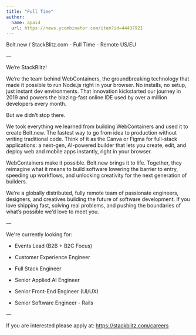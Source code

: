 ```yaml
---
title: "Full Time"
author:
  name: apai4
  url: https://news.ycombinator.com/item?id=44437921
---
```

Bolt.new &#x2F; StackBlitz.com - Full Time - Remote US&#x2F;EU

—

We’re StackBlitz!

We’re the team behind WebContainers, the groundbreaking technology that made it possible to run Node.js right in your browser. No installs, no setup, just instant dev environments. That innovation kickstarted our journey in 2019 and powers the blazing-fast online IDE used by over a million developers every month.

But we didn’t stop there.

We took everything we learned from building WebContainers and used it to create Bolt.new. The fastest way to go from idea to production without writing traditional code. Think of it as the Canva or Figma for full-stack applications: a next-gen, AI-powered builder that lets you create, edit, and deploy web and mobile apps instantly, right in your browser.

WebContainers make it possible. Bolt.new brings it to life. Together, they reimagine what it means to build software lowering the barrier to entry, speeding up workflows, and unlocking creativity for the next generation of builders.

We’re a globally distributed, fully remote team of passionate engineers, designers, and creatives building the future of software development. If you love shipping fast, solving real problems, and pushing the boundaries of what’s possible we’d love to meet you.

—

We&#x27;re currently looking for:

- Events Lead (B2B + B2C Focus)

- Customer Experience Engineer

- Full Stack Engineer

- Senior Applied AI Engineer

- Senior Front-End Engineer (UI&#x2F;UX)

- Senior Software Engineer - Rails

—

If you are interested please apply at: <a href="https:&#x2F;&#x2F;stackblitz.com&#x2F;careers" rel="nofollow">https:&#x2F;&#x2F;stackblitz.com&#x2F;careers</a>
<JobApplication />
